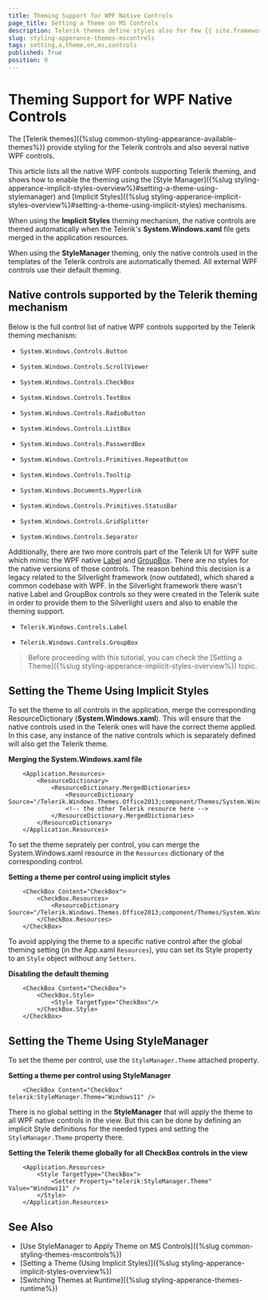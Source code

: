 ```yaml
---
title: Theming Support for WPF Native Controls
page_title: Setting a Theme on MS Controls
description: Telerik themes define styles also for few {{ site.framework_name }} native controls like TextBox, Button, ScrollViewer and more.
slug: styling-apperance-themes-mscontrols
tags: setting,a,theme,on,ms,controls
published: True
position: 9
---
```


# Theming Support for WPF Native Controls

The [Telerik themes]({%slug common-styling-appearance-available-themes%}) provide styling for the Telerik controls and also several native WPF controls. 

This article lists all the native WPF controls supporting Telerik theming, and shows how to enable the theming using the [Style Manager]({%slug styling-apperance-implicit-styles-overview%}#setting-a-theme-using-stylemanager) and [Implicit Styles]({%slug styling-apperance-implicit-styles-overview%}#setting-a-theme-using-implicit-styles) mechanisms. 

When using the __Implicit Styles__ theming mechanism, the native controls are themed automatically when the Telerik's __System.Windows.xaml__ file gets merged in the application resources.

When using the __StyleManager__ theming, only the native controls used in the templates of the Telerik controls are automatically themed. All external WPF controls use their default theming.

## Native controls supported by the Telerik theming mechanism

Below is the full control list of native WPF controls supported by the Telerik theming mechanism:		

* `System.Windows.Controls.Button`

* `System.Windows.Controls.ScrollViewer`

* `System.Windows.Controls.CheckBox`

* `System.Windows.Controls.TextBox`

* `System.Windows.Controls.RadioButton`

* `System.Windows.Controls.ListBox`

* `System.Windows.Controls.PasswordBox`

* `System.Windows.Controls.Primitives.RepeatButton`

* `System.Windows.Controls.Tooltip`

* `System.Windows.Documents.Hyperlink`

* `System.Windows.Controls.Primitives.StatusBar`

* `System.Windows.Controls.GridSplitter`

* `System.Windows.Controls.Separator`

Additionally, there are two more controls part of the Telerik UI for WPF suite which mimic the WPF native [Label](https://docs.microsoft.com/en-us/dotnet/api/system.windows.controls.label?view=netframework-4.5) and [GroupBox](https://docs.microsoft.com/en-us/dotnet/api/system.windows.controls.groupbox?view=netframework-4.5). There are no styles for the native versions of those controls. The reason behind this decision is a legacy related to the Silverlight framework (now outdated), which shared a common codebase with WPF. In the Silverlight framework there wasn't native Label and GroupBox controls so they were created in the Telerik suite in order to provide them to the Silverlight users and also to enable the theming support.

* `Telerik.Windows.Controls.Label`

* `Telerik.Windows.Controls.GroupBox`

>Before proceeding with this tutorial, you can check the [Setting a Theme]({%slug styling-apperance-implicit-styles-overview%}) topic.

## Setting the Theme Using Implicit Styles 

To set the theme to all controls in the application, merge the corresponding ResourceDictionary (__System.Windows.xaml__). This will ensure that the native controls used in the Telerik ones will have the correct theme applied. In this case, any instance of the native controls which is separately defined will also get the Telerik theme.		

__Merging the System.Windows.xaml file__ 
```XAML
	<Application.Resources>
		<ResourceDictionary>
			<ResourceDictionary.MergedDictionaries>
				<ResourceDictionary Source="/Telerik.Windows.Themes.Office2013;component/Themes/System.Windows.xaml"/>
				<!-- the other Telerik resource here -->
			</ResourceDictionary.MergedDictionaries>
		</ResourceDictionary>
	</Application.Resources>
```

To set the theme seprately per control, you can merge the System.Windows.xaml resource in the `Resources` dictionary of the corresponding control.

__Setting a theme per control using implicit styles__ 
```XAML
	<CheckBox Content="CheckBox">	
		<CheckBox.Resources>
			<ResourceDictionary Source="/Telerik.Windows.Themes.Office2013;component/Themes/System.Windows.xaml"/>
		</CheckBox.Resources>
	</CheckBox>
```

To avoid applying the theme to a specific native control after the global theming setting (in the App.xaml `Resources`), you can set its Style property to an `Style` object without any `Setters`.

__Disabling the default theming__ 
```XAML
	<CheckBox Content="CheckBox">	
		<CheckBox.Style>
			<Style TargetType="CheckBox"/>
		</CheckBox.Style>
	</CheckBox>
```

## Setting the Theme Using StyleManager

To set the theme per control, use the `StyleManager.Theme` attached property.

__Setting a theme per control using StyleManager__ 
```XAML
 	<CheckBox Content="CheckBox" telerik:StyleManager.Theme="Windows11" />
```

There is no global setting in the __StyleManager__ that will apply the theme to all WPF native controls in the view. But this can be done by defining an implicit Style definitions for the needed types and setting the `StyleManager.Theme` property there. 

__Setting the Telerik theme globally for all CheckBox controls in the view__ 
```XAML
	<Application.Resources>
	 	<Style TargetType="CheckBox">
			<Setter Property="telerik:StyleManager.Theme" Value="Windows11" />
		</Style>
   	</Application.Resources>
```

## See Also  
 * [Use StyleManager to Apply Theme on MS Controls]({%slug common-styling-themes-mscontrols%})
 * [Setting a Theme (Using  Implicit Styles)]({%slug styling-apperance-implicit-styles-overview%})
 * [Switching Themes at Runtime]({%slug styling-apperance-themes-runtime%})

